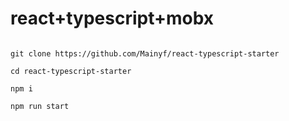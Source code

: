 # react+typescript+mobx

```

git clone https://github.com/Mainyf/react-typescript-starter

cd react-typescript-starter

npm i

npm run start

```
